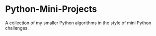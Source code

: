 # Python-Mini-Projects
A collection of my smaller Python algorithms in the style of mini Python challenges.
